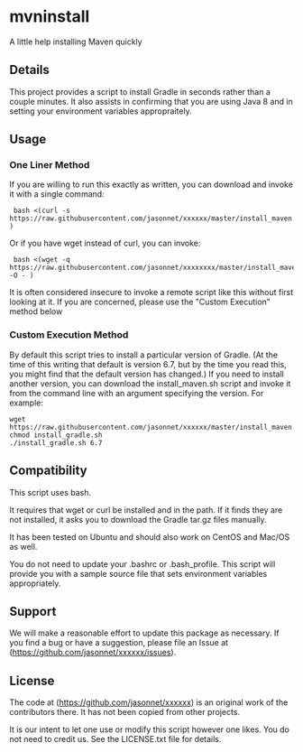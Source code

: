 # mvninstall
A little help installing Maven quickly

## Details

This project provides a script to install Gradle in seconds rather than a couple minutes. It also assists in confirming
that you are using Java 8 and in setting your environment variables appropraitely.

## Usage
### One Liner Method

If you are willing to run this exactly as written, you can download and invoke it with a single command:

```
 bash <(curl -s https://raw.githubusercontent.com/jasonnet/xxxxxx/master/install_maven.sh )
```

Or if you have wget instead of curl, you can invoke:

```
 bash <(wget -q https://raw.githubusercontent.com/jasonnet/xxxxxxxx/master/install_maven.sh -O - )
```
It is often considered insecure to invoke a remote script like this without first looking at it. If you are concerned,
please use the "Custom Execution" method below

### Custom Execution Method

By default this script tries to install a particular version of Gradle.  (At the time of this writing that default is version 6.7, but
by the time you read this, you might find that the default version has changed.)
If you need to install another version, you can download the install_maven.sh script and invoke it from the
command line with an argument specifying the version. For example:

```
wget https://raw.githubusercontent.com/jasonnet/xxxxxx/master/install_maven.sh
chmod install_gradle.sh
./install_gradle.sh 6.7
```

## Compatibility

This script uses bash.  

It requires that wget or curl be installed and in the path. If it finds they are not installed, it asks you to download 
the Gradle tar.gz files manually.

It has been tested on Ubuntu and should also work on CentOS and Mac/OS as well.

You do not need to update your .bashrc or .bash_profile.  This script will provide you with a sample source file
that sets environment variables appropriately.

## Support

We will make a reasonable effort to update this package as necessary.  If you find a bug or have a suggestion, please file
an Issue at (https://github.com/jasonnet/xxxxxx/issues).

## License

The code at (https://github.com/jasonnet/xxxxxx) is an original work of the contributors there.  It has not been copied from
other projects.

It is our intent to let one use or modify this script however one likes.  You do not need to credit us.  See the LICENSE.txt file
for details.

